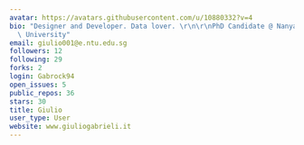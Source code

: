 ```yaml
---
avatar: https://avatars.githubusercontent.com/u/10880332?v=4
bio: "Designer and Developer. Data lover. \r\n\r\nPhD Candidate @ Nanyang Technological\
  \ University"
email: giulio001@e.ntu.edu.sg
followers: 12
following: 29
forks: 2
login: Gabrock94
open_issues: 5
public_repos: 36
stars: 30
title: Giulio
user_type: User
website: www.giuliogabrieli.it
---
```

